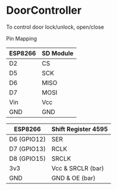 # DoorController

To control door lock/unlock, open/close


Pin Mapping

| ESP8266 | SD Module |
| --- | --- |
| D2 | CS | 
| D5 | SCK |
| D6 | MISO | 
| D7 | MOSI |
| Vin | Vcc |
| GND | GND |

| ESP8266 | Shift Register 4595 |
| --- | --- |
| D6 (GPIO12) | SER |    
| D7 (GPIO13) | RCLK |
| D8 (GPIO15) | SRCLK |
| 3v3 | Vcc & SRCLR (bar) | 
| GND | GND & OE (bar) |


